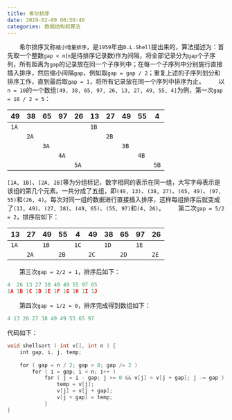 ```yaml
---
title: 希尔排序
date: 2019-02-09 00:50:40
categories: 数据结构和算法
---
```

&emsp;&emsp;希尔排序又称`缩小增量排序`，是`1959`年由`D.L.Shell`提出来的，算法描述为：首先取一个整数`gap < n`(`n`是待排序记录数)作为间隔，将全部记录分为`gap`个子序列，所有距离为`gap`的记录放在同一个子序列中；在每一个子序列中分别施行直接插入排序，然后缩小间隔`gap`，例如取`gap = gap / 2`；重复上述的子序列划分和排序工作，直到最后取`gap = 1`，将所有记录放在同一个序列中排序为止。
&emsp;&emsp;以`n = 10`的一个数组`[49, 38, 65, 97, 26, 13, 27, 49, 55, 4]`为例，第一次`gap = 10 / 2 = 5`：

| 49   | 38   | 65   | 97   | 26   | 13   | 27   | 49   | 55   | 4    |
|------|------|------|------|------|------|------|------|------|------|
| `1A` |      |      |      |      | `1B` |      |      |      |      |
|      | `2A` |      |      |      |      | `2B` |      |      |      |
|      |      | `3A` |      |      |      |      | `3B` |      |      |
|      |      |      | `4A` |      |      |      |      | `4B` |      |
|      |      |      |      | `5A` |      |      |      |      | `5B` |

`[1A, 1B]`、`[2A, 2B]`等为分组标记，数字相同的表示在同一组，大写字母表示是该组的第几个元素。一共分成了五组，即`(49, 13)`、`(38, 27)`、`(65, 49)`、`(97, 55)`和`(26, 4)`。每次对同一组的数据进行直接插入排序，这样每组排序后就变成了`(13, 49)`、`(27, 38)`、`(49, 65)`、`(55, 97)`和`(4, 26)`。
&emsp;&emsp;第二次`gap = 5/2 = 2`，排序后如下：

| 13   | 27   | 49   | 55   | 4    | 49   | 38   | 65   | 97   | 26   |
|------|------|------|------|------|------|------|------|------|------|
| `1A` |      | `1B` |      | `1C` |      | `1D` |      | `1E` |      |
|      | `2A` |      | `2B` |      | `2C` |      | `2D` |      | `2E` |

&emsp;&emsp;第三次`gap = 2/2 = 1`，排序后如下：

``` cpp
4  26 13 27 38 49 49 55 97 65
1A 1B 1C 1D 1E 1F 1G 1H 1I 1J
```

&emsp;&emsp;第四次`gap = 1/2 = 0`，排序完成得到数组如下：

``` cpp
4 13 26 27 38 49 49 55 65 97
```

代码如下：

``` cpp
void shellsort ( int v[], int n ) {
    int gap, i, j, temp;
​
    for ( gap = n / 2; gap > 0; gap /= 2 )
        for ( i = gap; i < n; i++ )
            for ( j = i - gap; j >= 0 && v[j] > v[j + gap]; j -= gap ) {
                temp = v[j];
                v[j] = v[j + gap];
                v[j + gap] = temp;
            }
}
```
